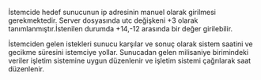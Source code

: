 İstemcide hedef sunucunun ip adresinin manuel olarak girilmesi gerekmektedir.
Server dosyasında utc değişkeni +3 olarak tanımlanmıştır.İstenilen durumda +14,-12 arasında bir değer girilebilir.

İstemciden gelen istekleri sunucu karşılar ve sonuç olarak sistem saatini ve gecikme süresini istemciye yollar.
Sunucadan gelen milisaniye birimindeki veriler işletim sistemine uygun düzenlenir ve işletim sistemi çağrılarak saat düzenlenir.
